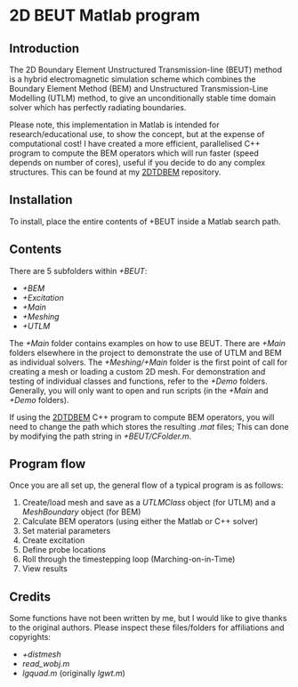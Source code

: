 # 2D BEUT Matlab program

## Introduction
The 2D Boundary Element Unstructured Transmission-line (BEUT) method is a hybrid electromagnetic simulation scheme which combines the Boundary Element Method (BEM) and Unstructured Transmission-Line Modelling (UTLM) method, to give an unconditionally stable time domain solver which has perfectly radiating boundaries.

Please note, this implementation in Matlab is intended for research/educational use, to show the concept, but at the expense of computational cost! I have created a more efficient, parallelised C++ program to compute the BEM operators which will run faster (speed depends on number of cores), useful if you decide to do any complex structures. This can be found at my [2DTDBEM] repository.

## Installation
To install, place the entire contents of +BEUT inside a Matlab search path.

## Contents
There are 5 subfolders within *+BEUT*:
* *+BEM*
* *+Excitation*
* *+Main*
* *+Meshing*
* *+UTLM*

The *+Main* folder contains examples on how to use BEUT. There are *+Main* folders elsewhere in the project to demonstrate the use of UTLM and BEM as individual solvers. The *+Meshing/+Main* folder is the first point of call for creating a mesh or loading a custom 2D mesh. For demonstration and testing of individual classes and functions, refer to the *+Demo* folders.
Generally, you will only want to open and run scripts (in the *+Main* and *+Demo* folders).

If using the [2DTDBEM] C++ program to compute BEM operators, you will need to change the path which stores the resulting *.mat* files; This can done by modifying the path string in *+BEUT/CFolder.m*.

## Program flow
Once you are all set up, the general flow of a typical program is as follows:

1. Create/load mesh and save as a *UTLMClass* object (for UTLM) and a *MeshBoundary* object (for BEM)
3. Calculate BEM operators (using either the Matlab or C++ solver)
4. Set material parameters
5. Create excitation
5. Define probe locations
6. Roll through the timestepping loop (Marching-on-in-Time)
7. View results

## Credits
Some functions have not been written by me, but I would like to give thanks to the original authors. Please inspect these files/folders for affiliations and copyrights:
* *+distmesh*
* *read_wobj.m*
* *lgquad.m* (originally *lgwt.m*)


[2DTDBEM]: https://github.com/dan-phd/2DTDBEM